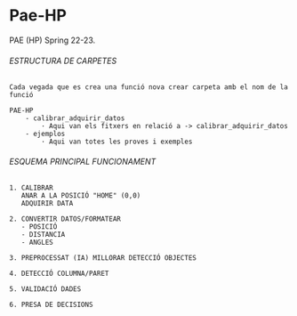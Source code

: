 # Pae-HP
PAE (HP) Spring 22-23.

###### ESTRUCTURA DE CARPETES ######

    Cada vegada que es crea una funció nova crear carpeta amb el nom de la funció 

    PAE-HP
        - calibrar_adquirir_datos
            · Aqui van els fitxers en relació a -> calibrar_adquirir_datos
        - ejemplos
            · Aqui van totes les proves i exemples

###### ESQUEMA PRINCIPAL FUNCIONAMENT ######

    1. CALIBRAR 
       ANAR A LA POSICIÓ "HOME" (0,0)
       ADQUIRIR DATA
    
    2. CONVERTIR DATOS/FORMATEAR
       - POSICIÓ
       - DISTANCIA
       - ANGLES

    3. PREPROCESSAT (IA) MILLORAR DETECCIÓ OBJECTES

    4. DETECCIÓ COLUMNA/PARET

    5. VALIDACIÓ DADES

    6. PRESA DE DECISIONS  